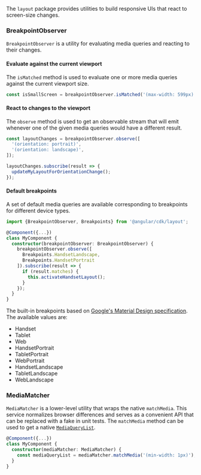 The `layout` package provides utilities to build responsive UIs that react to screen-size changes. 

### BreakpointObserver

`BreakpointObserver` is a utility for evaluating media queries and reacting to their changes.

#### Evaluate against the current viewport
The `isMatched` method is used to evaluate one or more media queries against the current viewport
size.
```ts
const isSmallScreen = breakpointObserver.isMatched('(max-width: 599px)');
```

#### React to changes to the viewport
The `observe` method is used to get an observable stream that will emit whenever one of the given
media queries would have a different result.
```ts
const layoutChanges = breakpointObserver.observe([
  '(orientation: portrait)',
  '(orientation: landscape)',
]);

layoutChanges.subscribe(result => {
  updateMyLayoutForOrientationChange();
});
```

#### Default breakpoints
A set of default media queries are available corresponding to breakpoints for different device
types.

```ts
import {BreakpointObserver, Breakpoints} from '@angular/cdk/layout';

@Component({...})
class MyComponent {
  constructor(breakpointObserver: BreakpointObserver) {
    breakpointObserver.observe([
      Breakpoints.HandsetLandscape,
      Breakpoints.HandsetPortrait
    ]).subscribe(result => {
      if (result.matches) {
        this.activateHandsetLayout();
      }
    });
  }
}
```

The built-in breakpoints based on [Google's Material Design
specification](https://material.io/design/layout/responsive-layout-grid.html#breakpoints).
The available values are:
* Handset
* Tablet
* Web
* HandsetPortrait
* TabletPortrait
* WebPortrait
* HandsetLandscape
* TabletLandscape
* WebLandscape


### MediaMatcher
`MediaMatcher` is a lower-level utility that wraps the native `matchMedia`. This service normalizes
browser differences and serves as a convenient API that can be replaced with a fake in unit tests.
The `matchMedia` method can be used to get a native
[`MediaQueryList`](https://developer.mozilla.org/en-US/docs/Web/API/MediaQueryList).

```ts
@Component({...})
class MyComponent {
  constructor(mediaMatcher: MediaMatcher) {
    const mediaQueryList = mediaMatcher.matchMedia('(min-width: 1px)');
  }
}
```
